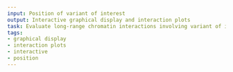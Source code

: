 ```yaml
---
input: Position of variant of interest
output: Interactive graphical display and interaction plots
task: Evaluate long-range chromatin interactions involving variant of interest
tags:
- graphical display
- interaction plots
- interactive
- position
---
```

